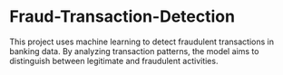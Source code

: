 # Fraud-Transaction-Detection
This project uses machine learning to detect fraudulent transactions in banking data. By analyzing transaction patterns, the model aims to distinguish between legitimate and fraudulent activities.
